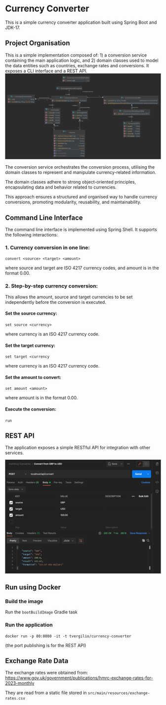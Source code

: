 # Currency Converter

This is a simple currency converter application built using Spring Boot and JDK-17.

## Project Organisation
This is a simple implementation composed of: 1) a conversion service containing the main application logic,  and 2) domain classes used to model the data entities such as countries, exchange rates and conversions. It exposes a CLI interface and a REST API.
![component diagram](src/main/resources/currencyconverter.png "Class Diagram")

The conversion service orchestrates the conversion process, utilising the domain classes to represent and manipulate currency-related information.

The domain classes adhere to strong object-oriented principles, encapsulating data and behavior related to currencies.

This approach ensures a structured and organised way to handle currency conversions, promoting modularity, reusability, and maintainability.

## Command Line Interface
The command line interface is implemented using Spring Shell. It supports the following interactions:

### 1. Currency conversion in one line:

`convert <source> <target> <amount>`

where source and target are ISO 4217 currency codes, and amount is in the format 0.00.

### 2. Step-by-step currency conversion: 

This allows the amount, source and target currencies to be set independently before the conversion is executed.

#### Set the source currency:
`set source <currency>`

where currency is an ISO 4217 currency code.

#### Set the target currency:
`set target <currency`

where currency is an ISO 4217 currency code.

#### Set the amount to convert:
`set amount <amount>`

where amount is in the format 0.00.

#### Execute the conversion:
`run`

## REST API
The application exposes a simple RESTful API for integration with other services. 

![component diagram](src/main/resources/api-demo.png "REST API Example")

## Run using Docker
### Build the image

Run the `bootBuildImage` Gradle task

### Run the application

`docker run -p 80:8080 -it -t tvergilio/currency-converter`

(the port publishing is for the REST API)

## Exchange Rate Data

The exchange rates were obtained from: https://www.gov.uk/government/publications/hmrc-exchange-rates-for-2023-monthly

They are read from a static file stored in `src/main/resources/exchange-rates.csv`